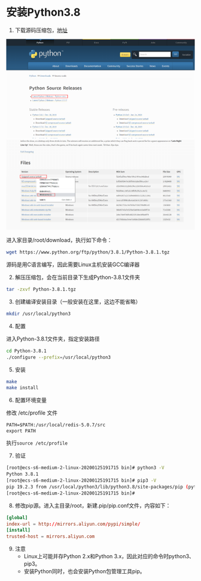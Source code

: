 # 安装Python3.8

1. 下载源码压缩包，[地址](https://www.python.org/downloads/source/)

![33](./images/33.png)
![34](./images/34.png)

进入家目录/root/download，执行如下命令：

```sh
wget https://www.python.org/ftp/python/3.8.1/Python-3.8.1.tgz
```

源码是用C语言编写，因此需要Linux主机安装GCC编译器

2. 解压压缩包，会在当前目录下生成Python-3.8.1文件夹

```sh
tar -zxvf Python-3.8.1.tgz
```
3. 创建编译安装目录（一般安装在这里，这边不能省略）

```sh
mkdir /usr/local/python3
```

4. 配置

进入Python-3.8.1文件夹，指定安装路径

```sh
cd Python-3.8.1
./configure --prefix=/usr/local/python3
```

5. 安装

```sh
make
make install
```

6. 配置环境变量

修改 /etc/profile 文件

```
PATH=$PATH:/usr/local/redis-5.0.7/src
export PATH
```

执行`source /etc/profile`

7. 验证

```sh
[root@ecs-s6-medium-2-linux-20200125191715 bin]# python3 -V
Python 3.8.1
[root@ecs-s6-medium-2-linux-20200125191715 bin]# pip3 -V
pip 19.2.3 from /usr/local/python3/lib/python3.8/site-packages/pip (python 3.8)
[root@ecs-s6-medium-2-linux-20200125191715 bin]#
```

8. 修改pip源。进入主目录/root，新建.pip/pip.conf文件，内容如下：

```conf
[global]
index-url = http://mirrors.aliyun.com/pypi/simple/
[install]
trusted-host = mirrors.aliyun.com
```

9. 注意
    - Linux上可能并存Python 2.x和Python 3.x，因此对应的命令时python3、pip3。
    - 安装Python同时，也会安装Python包管理工具pip。


